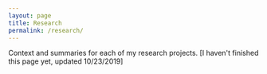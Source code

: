 ```yaml
---
layout: page
title: Research
permalink: /research/
---
```


Context and summaries for each of my research projects. [I haven't finished this page yet, updated 10/23/2019]
